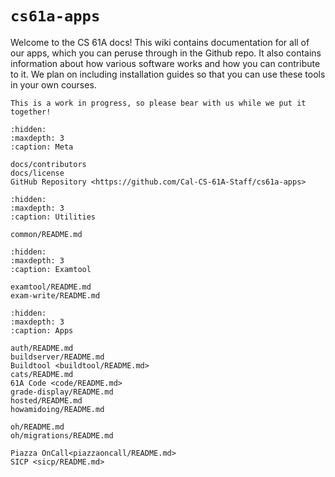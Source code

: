 # `cs61a-apps`

Welcome to the CS 61A docs! This wiki contains documentation for all
of our apps, which you can peruse through in the Github repo. It also
contains information about how various software works and how you can
contribute to it. We plan on including installation guides so that you
can use these tools in your own courses.

```{warning}
This is a work in progress, so please bear with us while we put it together!
```

```{toctree}
:hidden:
:maxdepth: 3
:caption: Meta

docs/contributors
docs/license
GitHub Repository <https://github.com/Cal-CS-61A-Staff/cs61a-apps>
```

```{toctree}
:hidden:
:maxdepth: 3
:caption: Utilities

common/README.md
```

```{toctree}
:hidden:
:maxdepth: 3
:caption: Examtool

examtool/README.md
exam-write/README.md
```

```{toctree}
:hidden:
:maxdepth: 3
:caption: Apps

auth/README.md
buildserver/README.md
Buildtool <buildtool/README.md>
cats/README.md
61A Code <code/README.md>
grade-display/README.md
hosted/README.md
howamidoing/README.md

oh/README.md
oh/migrations/README.md

Piazza OnCall<piazzaoncall/README.md>
SICP <sicp/README.md>
```